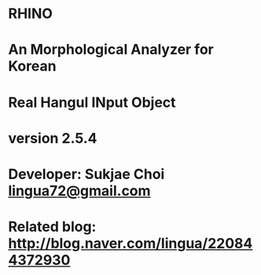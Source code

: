 # RHINO
# An Morphological Analyzer for Korean
# Real Hangul INput Object
# version 2.5.4
# Developer: Sukjae Choi <lingua72@gmail.com>
# Related blog: http://blog.naver.com/lingua/220844372930
